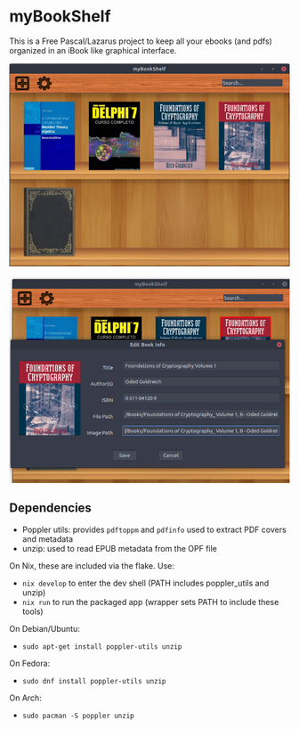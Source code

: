 # myBookShelf
This is a Free Pascal/Lazarus project to keep all your ebooks (and pdfs) organized in an iBook like graphical interface.

![Screenshot](/screenshot/mybookshelf_screenshot2.png?raw=true "GTK Screenshot")

![Screenshot](/screenshot/mybookshelf_screenshot3.png?raw=true "GTK Screenshot")

## Dependencies

- Poppler utils: provides `pdftoppm` and `pdfinfo` used to extract PDF covers and metadata
- unzip: used to read EPUB metadata from the OPF file

On Nix, these are included via the flake. Use:

- `nix develop` to enter the dev shell (PATH includes poppler_utils and unzip)
- `nix run` to run the packaged app (wrapper sets PATH to include these tools)

On Debian/Ubuntu:

- `sudo apt-get install poppler-utils unzip`

On Fedora:

- `sudo dnf install poppler-utils unzip`

On Arch:

- `sudo pacman -S poppler unzip`
